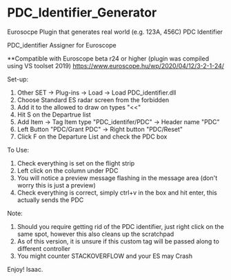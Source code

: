 # PDC_Identifier_Generator
Eurosocpe Plugin that generates real world (e.g. 123A, 456C) PDC Identifier

PDC_identifier Assigner for Euroscope

**Compatible with Euroscope beta r24 or higher (plugin was compiled using VS toolset 2019) https://www.euroscope.hu/wp/2020/04/12/3-2-1-24/

Set-up:
1. Other SET -> Plug-ins -> Load -> Load PDC_identifier.dll
2. Choose Standard ES radar screen from the forbidden
3. Add it to the allowed to draw on types "<<"
4. Hit S on the Departrue list
5. Add Item -> Tag Item type "PDC_identifer/PDC" -> Header name "PDC"
6. Left Button "PDC/Grant PDC" -> Right button "PDC/Reset"
7. Click F on the Departure List and check the PDC box

To Use:
1. Check everything is set on the flight strip
2. Left click on the column under PDC
3. You will notice a preview message flashing in the message area (don't worry this is just a preview)
4. Check everything is correct, simply ctrl+v in the box and hit enter, this actually sends the PDC

Note:
1. Should you require getting rid of the PDC identifier, just right click on the same spot, however this also cleans up the scratchpad
2. As of this version, it is unsure if this custom tag will be passed along to different controller
3. You might counter STACKOVERFLOW and your ES may Crash

Enjoy!
Isaac.
